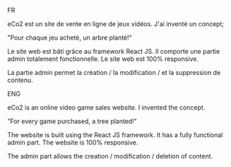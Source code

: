 FR

eCo2 est un site de vente en ligne de jeux vidéos. J'ai inventé un concept;

"Pour chaque jeu acheté, un arbre planté!"

Le site web est bâti grâce au framework React JS. Il comporte une partie admin totalement fonctionnelle. Le site web est 100% responsive.

La partie admin permet la création / la modification / et la suppression de contenu.


ENG

eCo2 is an online video game sales website. I invented the concept.

"For every game purchased, a tree planted!"

The website is built using the React JS framework. It has a fully functional admin part. The website is 100% responsive.

The admin part allows the creation / modification / deletion of content.
